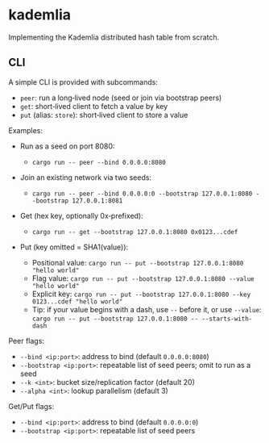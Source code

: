 # kademlia
Implementing the Kademlia distributed hash table from scratch.

## CLI

A simple CLI is provided with subcommands:

- `peer`: run a long‑lived node (seed or join via bootstrap peers)
- `get`: short‑lived client to fetch a value by key
- `put` (alias: `store`): short‑lived client to store a value

Examples:

- Run as a seed on port 8080:
  - `cargo run -- peer --bind 0.0.0.0:8080`

- Join an existing network via two seeds:
  - `cargo run -- peer --bind 0.0.0.0:0 --bootstrap 127.0.0.1:8080 --bootstrap 127.0.0.1:8081`

- Get (hex key, optionally 0x‑prefixed):
  - `cargo run -- get --bootstrap 127.0.0.1:8080 0x0123...cdef`

- Put (key omitted = SHA1(value)):
  - Positional value: `cargo run -- put --bootstrap 127.0.0.1:8080 "hello world"`
  - Flag value: `cargo run -- put --bootstrap 127.0.0.1:8080 --value "hello world"`
  - Explicit key: `cargo run -- put --bootstrap 127.0.0.1:8080 --key 0123...cdef "hello world"`
  - Tip: if your value begins with a dash, use `--` before it, or use `--value`: `cargo run -- put --bootstrap 127.0.0.1:8080 -- --starts-with-dash`

Peer flags:
- `--bind <ip:port>`: address to bind (default `0.0.0.0:8080`)
- `--bootstrap <ip:port>`: repeatable list of seed peers; omit to run as a seed
- `--k <int>`: bucket size/replication factor (default 20)
- `--alpha <int>`: lookup parallelism (default 3)

Get/Put flags:
- `--bind <ip:port>`: address to bind (default `0.0.0.0:0`)
- `--bootstrap <ip:port>`: repeatable list of seed peers
